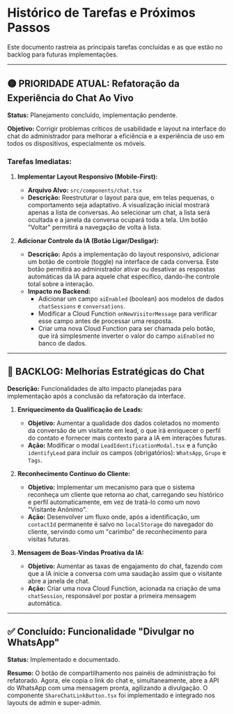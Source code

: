 # Histórico de Tarefas e Próximos Passos

Este documento rastreia as principais tarefas concluídas e as que estão no backlog para futuras implementações.

---

## 🟡 PRIORIDADE ATUAL: Refatoração da Experiência do Chat Ao Vivo

**Status:** Planejamento concluído, implementação pendente.

**Objetivo:** Corrigir problemas críticos de usabilidade e layout na interface do chat do administrador para melhorar a eficiência e a experiência de uso em todos os dispositivos, especialmente os móveis.

### Tarefas Imediatas:

1.  **Implementar Layout Responsivo (Mobile-First):**
    *   **Arquivo Alvo:** `src/components/chat.tsx`
    *   **Descrição:** Reestruturar o layout para que, em telas pequenas, o comportamento seja adaptativo. A visualização inicial mostrará apenas a lista de conversas. Ao selecionar um chat, a lista será ocultada e a janela da conversa ocupará toda a tela. Um botão "Voltar" permitirá a navegação de volta à lista.

2.  **Adicionar Controle da IA (Botão Ligar/Desligar):**
    *   **Descrição:** Após a implementação do layout responsivo, adicionar um botão de controle (toggle) na interface de cada conversa. Este botão permitirá ao administrador ativar ou desativar as respostas automáticas da IA para aquele chat específico, dando-lhe controle total sobre a interação.
    *   **Impacto no Backend:**
        *   Adicionar um campo `aiEnabled` (boolean) aos modelos de dados `chatSessions` e `conversations`.
        *   Modificar a Cloud Function `onNewVisitorMessage` para verificar esse campo antes de processar uma resposta.
        *   Criar uma nova Cloud Function para ser chamada pelo botão, que irá simplesmente inverter o valor do campo `aiEnabled` no banco de dados.

---

## 🔵 BACKLOG: Melhorias Estratégicas do Chat

**Descrição:** Funcionalidades de alto impacto planejadas para implementação após a conclusão da refatoração da interface.

1.  **Enriquecimento da Qualificação de Leads:**
    *   **Objetivo:** Aumentar a qualidade dos dados coletados no momento da conversão de um visitante em lead, o que irá enriquecer o perfil do contato e fornecer mais contexto para a IA em interações futuras.
    *   **Ação:** Modificar o modal `LeadIdentificationModal.tsx` e a função `identifyLead` para incluir os campos (obrigatórios): `WhatsApp`, `Grupo` e `Tags`.

2.  **Reconhecimento Contínuo do Cliente:**
    *   **Objetivo:** Implementar um mecanismo para que o sistema reconheça um cliente que retorna ao chat, carregando seu histórico e perfil automaticamente, em vez de tratá-lo como um novo "Visitante Anônimo".
    *   **Ação:** Desenvolver um fluxo onde, após a identificação, um `contactId` permanente é salvo no `localStorage` do navegador do cliente, servindo como um "carimbo" de reconhecimento para visitas futuras.

3.  **Mensagem de Boas-Vindas Proativa da IA:**
    *   **Objetivo:** Aumentar as taxas de engajamento do chat, fazendo com que a IA inicie a conversa com uma saudação assim que o visitante abre a janela de chat.
    *   **Ação:** Criar uma nova Cloud Function, acionada na criação de uma `chatSession`, responsável por postar a primeira mensagem automática.

---

## ✅ Concluído: Funcionalidade "Divulgar no WhatsApp"

**Status:** Implementado e documentado.

**Resumo:** O botão de compartilhamento nos painéis de administração foi refatorado. Agora, ele copia o link do chat e, simultaneamente, abre a API do WhatsApp com uma mensagem pronta, agilizando a divulgação. O componente `ShareChatLinkButton.tsx` foi implementado e integrado nos layouts de admin e super-admin.
